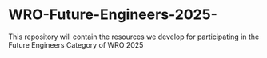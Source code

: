 # WRO-Future-Engineers-2025-
This repository will contain the resources we develop for participating in the Future Engineers Category of WRO 2025
